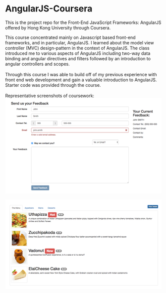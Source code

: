 # AngularJS-Coursera
This is the project repo for the Front-End JavaScript Frameworks: AngularJS offered by Hong Kong University through Coursera.

This course concentrated mainly on Javascript based front-end frameworks, and in particular, AngularJS. I learned about the model view controller (MVC) design-pattern in the context of AngularJS. The class introduced me to various aspects of AngularJS including two-way data binding and angular directives and filters followed by an introduction to angular controllers and scopes.<br><br>
Through this course I was able to build off of my previous experience with front end web development and gain a valuable introduction to AngularJS. Starter code was provided through the course. <br><br>
Representative screenshots of coursework:<br>
![angular screenshot image](conFusion2/angularScreenshot.png?raw=true) <br><br>
![angular screenshot image](conFusion2/angularScreenshot2.png?raw=true) <br>
